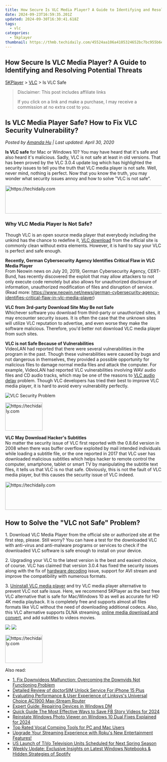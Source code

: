 ```yaml
---
title: How Secure Is VLC Media Player? A Guide to Identifying and Resolving Potential Threats
date: 2024-09-23T16:59:35.201Z
updated: 2024-09-30T16:30:41.618Z
tags:
  - vlc
categories:
  - 5kplayer
thumbnail: https://thmb.techidaily.com/45524aa106a4105324652bc7bc955b6e88f7e35d58f6ea88aa55d127c382693d.jpg
---
```


## How Secure Is VLC Media Player? A Guide to Identifying and Resolving Potential Threats

[5KPlayer](https://tools.techidaily.com/5kplayer/products/) \> [VLC](https://tools.techidaily.com/5kplayer/products/) \> Is VLC Safe

>  Disclaimer: This post includes affiliate links
>
>  If you click on a link and make a purchase, I may receive a commission at no extra cost to you.
>

## Is VLC Media Player Safe? How to Fix VLC Security Vulnerability?

 _Posted by [Amanda Hu](https://www.quora.com/profile/Amanda-Hu-21) | Last updated: April 30, 2020_

**Is VLC safe** for Mac or Windows 10? You may have heard that it's safe and also heard it's malicious. Sadly, VLC is not safe at least in old versions. That has been proved by the VLC 3.0.4 update log which has highlighted the security issues to tell you the truth that VLC media player is not safe. Well, never mind, nothing is perfect. Now that you know the truth, you may wonder what security issues annoy and how to solve "VLC is not safe".

<!-- affiliate ads begin -->
<a href="https://appsumo.8odi.net/c/5597632/2123748/7443" target="_top" id="2123748">
  <img src="//a.impactradius-go.com/display-ad/7443-2123748" border="0" alt="https://techidaily.com" width="600" height="90"/>
</a>
<img height="0" width="0" src="https://appsumo.8odi.net/i/5597632/2123748/7443" style="position:absolute;visibility:hidden;" border="0" />
<!-- affiliate ads end -->

### Why VLC Media Player Is Not Safe?

Though VLC is an open source media player that everybody including the unkind has the chance to redefine it, [VLC download](https://tools.techidaily.com/5kplayer/video-music-player/) from the official site is commonly clean without extra elements. However, it is hard to say your VLC is perfect and safe enough.

**Recently, German Cybersecurity Agency Identifies Critical Flaw in VLC Media Player**  
 From Neowin news on July 20, 2019, German Cybersecurity Agency, CERT-Bund, has recently discovered the exploit that may allow attackers to not only execute code remotely but also allows for unauthorized disclosure of information, unauthorized modification of files and disruption of service. (Read more: https://www.neowin.net/news/german-cybersecurity-agency-identifies-critical-flaw-in-vlc-media-player)

**VLC from 3rd-party Download Site May Be not Safe**  
 Whichever software you download from third-party or unauthorized sites, it may encounter security issues. It is often the case that the unknown sites will utilize VLC reputation to advertise, and even worse they make the software malicious. Therefore, you'd better not download VLC media player from such sites.

**VLC is not Safe Because of Vulnerabilities**  
 VideoLAN had reported that there were several vulnerabilities in the program in the past. Though these vulnerabilities were caused by bugs and not dangerous in themselves, they provided a possible opportunity for malicious files to damage normal media files and attack the computer. For example, VideoLAN had reported VLC vulnerabilities involving WAV audio files and CD audio tracks, which may be one of the reasons to [VLC audio delay](https://tools.techidaily.com/5kplayer/video-music-player/) problem. Though VLC developers has tried their best to improve VLC media player, it is hard to avoid every vulnerability perfectly.

![VLC Security Problem](https://www.5kplayer.com/vlc/img/is-vlc-safe.jpg) 

<!-- affiliate ads begin -->
<a href="https://bluettiit.sjv.io/c/5597632/2148127/17093" target="_top" id="2148127">
  <img src="//a.impactradius-go.com/display-ad/17093-2148127" border="0" alt="https://techidaily.com" width="120" height="90"/>
</a>
<img height="0" width="0" src="https://bluettiit.sjv.io/i/5597632/2148127/17093" style="position:absolute;visibility:hidden;" border="0" />
<!-- affiliate ads end -->

**VLC May Download Hacker's Subtitles**  
 No matter the security issue of VLC first reported with the 0.8.6d version in 2008 when there was buffer overflow exploited by mail intended individuals while loading a subtitle file, or the one reported in 2017 that VLC user has downloaded malicious subtitles which helps hacker to remote control the computer, smartphone, tablet or smart TV by manipulating the subtitle text files, it tells us that VLC is no that safe. Obviously, this is not the fault of VLC media player, but this causes the security issue of VLC indeed.

<!-- affiliate ads begin -->
<a href="https://appsumo.8odi.net/c/5597632/2118323/7443" target="_top" id="2118323">
  <img src="//a.impactradius-go.com/display-ad/7443-2118323" border="0" alt="https://techidaily.com" width="728" height="90"/>
</a>
<img height="0" width="0" src="https://appsumo.8odi.net/i/5597632/2118323/7443" style="position:absolute;visibility:hidden;" border="0" />
<!-- affiliate ads end -->

## How to Solve the "VLC not Safe" Problem?

1\. Download VLC Media Player from the official site or authorized site at the first step, please. Still worry? You can have a test for the downloaded VLC with anti-virus and anti-malware programs or services to check if the downloaded VLC software is safe enough to install on your device.

2\. Upgrading your VLC to the latest version is the best and easiest choice, of course. VLC has claimed that version 3.0.4 has fixed the security issues along with the fix of [hardware decoding](https://tools.techidaily.com/5kplayer/video-music-player/) issue, support for AVI stream and improve the compatibility with numerous formats.

3\. [Uninstall VLC media player](https://tools.techidaily.com/5kplayer/products/) and try VLC media player alternative to prevent VLC not safe issue. Here, we recommend 5KPlayer as the best free VLC alternative that is safe for Mac/Windows 10 as well as accurate for HD 4K media playback. It is completely free and supports almost all files formats like VLC without the need of downloading additional codecs. Also, this VLC alternative supports DLNA streaming, [online media download and convert](https://tools.techidaily.com/5kplayer/youtube-download/), and add subtitles to videos movies.

[![](https://www.5kplayer.com/vlc/../button/freedownwhitewin.png)](https://tools.techidaily.com/5kplayer/products/) [![](https://www.5kplayer.com/vlc/../button/freedownbackmac.png)](https://tools.techidaily.com/5kplayer/products/)

<!-- affiliate ads begin -->
<a href="https://aligracehair.sjv.io/c/5597632/2135406/19272" target="_top" id="2135406">
  <img src="//a.impactradius-go.com/display-ad/19272-2135406" border="0" alt="https://techidaily.com" width="120" height="90"/>
</a>
<img height="0" width="0" src="https://aligracehair.sjv.io/i/5597632/2135406/19272" style="position:absolute;visibility:hidden;" border="0" />
<!-- affiliate ads end -->

<ins class="adsbygoogle"
     style="display:block"
     data-ad-format="autorelaxed"
     data-ad-client="ca-pub-7571918770474297"
     data-ad-slot="1223367746"></ins>

<ins class="adsbygoogle"
     style="display:block"
     data-ad-client="ca-pub-7571918770474297"
     data-ad-slot="8358498916"
     data-ad-format="auto"
     data-full-width-responsive="true"></ins>

<span class="atpl-alsoreadstyle">Also read:</span>
<div><ul>
<li><a href="https://fox-metric.techidaily.com/1-fix-downvideos-malfunction-overcoming-the-downvids-not-functioning-problem/"><u>1. Fix Downvideos Malfunction: Overcoming the Downvids Not Functioning Problem</u></a></li>
<li><a href="https://ios-unlock.techidaily.com/detailed-review-of-doctorsim-unlock-service-for-iphone-15-plus-by-drfone-ios/"><u>Detailed Review of doctorSIM Unlock Service For iPhone 15 Plus</u></a></li>
<li><a href="https://buynow-tips.techidaily.com/evaluating-performance-and-user-experience-of-linksyss-universal-choice-ac1900-max-stream-router/"><u>Evaluating Performance & User Experience of Linksys's Universal Choice AC1900 Max-Stream Router</u></a></li>
<li><a href="https://driver-error.techidaily.com/expert-guide-repairing-devices-in-windows-dm/"><u>Expert Guide: Repairing Devices in Windows DM</u></a></li>
<li><a href="https://facebook-video-content.techidaily.com/quick-guide-the-most-effective-ways-to-save-fb-story-videos-for-2024/"><u>Quick Guide The Most Effective Ways to Save FB Story Videos for 2024</u></a></li>
<li><a href="https://extra-guidance.techidaily.com/reinstate-windows-photo-viewer-on-windows-10-dual-fixes-explained-for-2024/"><u>Reinstate Windows Photo Viewer on Windows 10 Dual Fixes Explained for 2024</u></a></li>
<li><a href="https://media-tips.techidaily.com/top-rated-vocal-comping-tools-for-pc-and-mac-users/"><u>Top Rated Vocal Comping Tools for PC and Mac Users</u></a></li>
<li><a href="https://media-tips.techidaily.com/upgrade-your-streaming-experience-with-rokus-new-entertainment-features/"><u>Upgrade Your Streaming Experience with Roku's New Entertainment Features!</u></a></li>
<li><a href="https://media-tips.techidaily.com/us-launch-of-tivo-television-units-scheduled-for-next-spring-season/"><u>US Launch of TiVo Television Units Scheduled for Next Spring Season</u></a></li>
<li><a href="https://media-tips.techidaily.com/weekly-update-exclusive-insights-on-latest-windows-notebooks-and-hidden-strategies-of-spotify/"><u>Weekly Update: Exclusive Insights on Latest Windows Notebooks & Hidden Strategies of Spotify</u></a></li>
</ul></div>

